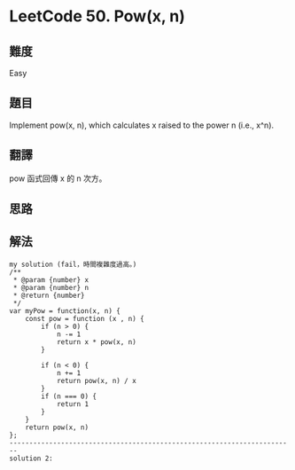 # LeetCode 50. Pow(x, n)

## 難度

Easy

## 題目

Implement pow(x, n), which calculates x raised to the power n (i.e., x^n).



## 翻譯

pow 函式回傳 x 的 n 次方。

## 思路


## 解法
```
my solution (fail，時間複雜度過高。)
/**
 * @param {number} x
 * @param {number} n
 * @return {number}
 */
var myPow = function(x, n) {
    const pow = function (x , n) {
        if (n > 0) {
            n -= 1
            return x * pow(x, n)
        } 
        
        if (n < 0) {
            n += 1
            return pow(x, n) / x
        } 
        if (n === 0) {
            return 1
        }
    }
    return pow(x, n)
};
------------------------------------------------------------------------
solution 2:

```